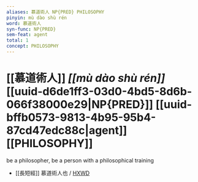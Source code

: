 ```yaml
---
aliases: 慕道術人 NP{PRED} PHILOSOPHY
pinyin: mù dào shù rén
word: 慕道術人
syn-func: NP{PRED}
sem-feat: agent
total: 1
concept: PHILOSOPHY 
---
```

# [[慕道術人]] *[[mù dào shù rén]]*  [[uuid-d6de1ff3-03d0-4bd5-8d6b-066f38000e29|NP{PRED}]] [[uuid-bffb0573-9813-4b95-95b4-87cd47edc88c|agent]] [[PHILOSOPHY]]
be a philosopher, be a person with a philosophical training
 - [[長短經]] 慕道術人也 / [HXWD](https://hxwd.org/textview.html?location=KR3j0015_CH7x2006_002-6a.1245)